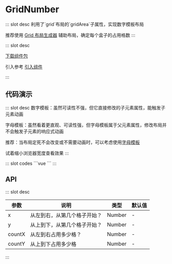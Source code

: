 # GridNumber

<ContainerBox title="介绍">
::: slot desc
利用了`grid`布局的`gridArea`子属性，实现数字模板布局

推荐使用 [Grid 布局生成器](https://cssgrid-generator.netlify.app) 辅助布局，确定每个盒子的占用格数
:::
</ContainerBox>

<ContainerBox title="下载并引入">
::: slot desc

[下载组件包](https://gitee.com/lengyibai/component-package/raw/master/LibGridNumber.zip)

引入参考 [引入组件](/Components/Base/start.html#引入组件)

:::
</ContainerBox>

## 代码演示

<ContainerBox title="基础用法">
::: slot desc
数字模板：虽然可读性不强，但它直接修改的子元素属性，能触发子元素动画

字母模板：虽然看着更直观、可读性强，但字母模板属于父元素属性，修改布局并不会触发子元素的响应式动画

推荐：当布局定死不会改变或不需要动画时，可以考虑使用[字母模板](/Components/components/static/GridLetter.html)

试着缩小浏览器宽度查看效果
:::

<div class="demoBox">
<Statics-GridNumber-demo-index />
</div>

<ShowCode>
::: slot codes
```vue
<template>
  <transition-group class="grid">
    <!--
      x、countX、y、countY是固定写法，看得懂可以自行修改，但推荐当前写法
     -->
    <Statics-GridNumber-index
      class="LibGridNumber"
      v-for="(item, index) in box"
      :x="item[0]"
      :countX="item[1]"
      :y="item[2]"
      :countY="item[3]"
      :key="index"
    >
      {{ index }}
    </Statics-GridNumber-index>
  </transition-group>
</template>
<script>
export default {
  data() {
    return {
      box: [], //用于存储当前的布局
      boxs: {
        0: [
          [1, 4, 1, 1],
          [1, 2, 2, 1],
          [3, 2, 2, 1],
          [1, 2, 3, 1],
          [3, 2, 3, 1],
          [1, 4, 4, 1],
          [1, 4, 5, 1],
        ],
        500: [
          /**
           * 每个数组代表一个盒子，每个数组内的数字代表占用
           * 数组元素第1个和第2个，代表X轴第几格开始，占用了几格
           * 数组元素第3个和第4个，代表Y轴第几格开始，占用了几格
           */
          [1, 1, 1, 2],
          [1, 2, 3, 1],
          [1, 3, 4, 1],
          [2, 2, 1, 1],
          [3, 1, 3, 1],
          [3, 1, 2, 1],
          [2, 1, 2, 1],
        ],
        800: [
          [1, 1, 1, 2],
          [2, 1, 1, 3],
          [1, 1, 3, 1],
          [1, 3, 4, 1],
          [4, 1, 2, 3],
          [3, 2, 1, 1],
          [3, 1, 2, 2],
        ],
        1200: [
          [1, 2, 1, 1],
          [3, 1, 1, 2],
          [4, 1, 1, 1],
          [1, 1, 2, 2],
          [2, 1, 2, 1],
          [2, 3, 3, 1],
          [4, 1, 2, 1],
        ],
      },
    };
  },
  mounted() {
    this.fn();
    window.addEventListener("resize", this.fn);
  },
  methods: {
    fn() {
      /* 循环布局数组的 key，当大于 key 则使用该 key 布局 */
      Object.keys(this.boxs).forEach((item) => {
        if (document.documentElement.clientWidth > Number(item)) {
          this.box = this.boxs[item];
        }
      });
    },
  },
  beforeDestroy() {
    window.removeEventListener("resize", this.fn);
  },
};
</script>
<style scoped>
.grid {
  display: grid;
  width: 100%;
  height: 50vh;
  grid-gap: 5px;
}
.LibGridNumber {
  display: flex;
  justify-content: center;
  align-items: center;
  border: 1px solid #000;
  font-size: 6vw;
  transition: all 1s;
}
</style>
```
:::
</ShowCode>
</ContainerBox>

## API

<ContainerBox title="Props">
::: slot desc

| 参数   | 说明                         | 类型   | 默认值 |
| ------ | ---------------------------- | ------ | ------ |
| x      | 从左到右，从第几个格子开始？ | Number | -      |
| y      | 从上到下，从第几个格子开始？ | Number | -      |
| countX | 从左到右占用多少格？         | Number | -      |
| countY | 从上到下占用多少格           | Number | -      |

:::
</ContainerBox>
